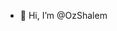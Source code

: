 - 👋 Hi, I’m @OzShalem

<!---
OzShalem/OzShalem is a ✨ special ✨ repository because its `README.md` (this file) appears on your GitHub profile.
You can click the Preview link to take a look at your changes.
--->
